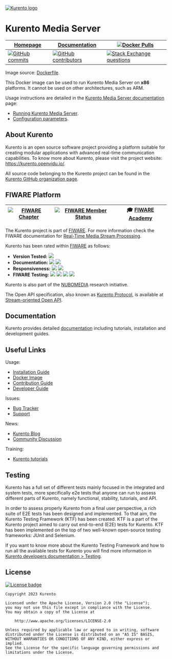 [![Kurento logo](https://secure.gravatar.com/avatar/21a2a12c56b2a91c8918d5779f1778bf?s=120)](https://kurento.openvidu.io/)



# Kurento Media Server

| [Homepage](https://kurento.openvidu.io/) | [Documentation](https://kurento.openvidu.io/documentation) | [![Docker Pulls](https://img.shields.io/docker/pulls/kurento/kurento-media-server?color=blue&label=Docker&logo=docker&logoColor=blue)](https://hub.docker.com/r/kurento/kurento-media-server) |
| --- | --- | --- |
| [![GitHub commits](https://img.shields.io/github/commits-difference/Kurento/kurento?base=eabf6de352fb927df91baa2ec26794dac8c64d78&head=HEAD&label=Commits&logo=github)](https://github.com/Kurento/kurento/graphs/commit-activity) | [![GitHub contributors](https://img.shields.io/github/contributors/Kurento/kurento?label=Contributors&logo=github)](https://github.com/Kurento/kurento/graphs/contributors) | [![Stack Exchange questions](https://img.shields.io/stackexchange/stackoverflow/t/kurento?color=orange&label=Stack%20Overflow&logo=stackoverflow&logoColor=orange)](https://stackoverflow.com/questions/tagged/kurento) |

Image source: [Dockerfile](https://github.com/Kurento/kurento/blob/main/docker/kurento-media-server/Dockerfile).

This Docker image can be used to run Kurento Media Server on **x86** platforms. It cannot be used on other architectures, such as ARM.

Usage instructions are detailed in the [Kurento Media Server documentation](https://doc-kurento.readthedocs.io/) page:

* [Running Kurento Media Server](https://doc-kurento.readthedocs.io/en/latest/user/installation.html#installation-docker).
* [Configuration parameters](https://doc-kurento.readthedocs.io/en/latest/user/configuration.html).



## About Kurento

Kurento is an open source software project providing a platform suitable for creating modular applications with advanced real-time communication capabilities. To know more about Kurento, please visit the project website: https://kurento.openvidu.io/.

All source code belonging to the Kurento project can be found in the [Kurento GitHub organization page](https://github.com/Kurento).



## FIWARE Platform

| [![FIWARE Chapter](https://nexus.lab.fiware.org/repository/raw/public/badges/chapters/media-streams.svg)](https://www.fiware.org/developers/catalogue/) | [![FIWARE Member Status](https://nexus.lab.fiware.org/static/badges/statuses/kurento.svg)](https://www.fiware.org/developers/catalogue/) | :mortar_board: [FIWARE Academy](https://fiware-academy.readthedocs.io/en/latest/processing/kurento) |
| --- | --- | --- |

The Kurento project is part of [FIWARE]. For more information check the FIWARE documentation for [Real-Time Media Stream Processing](https://fiwaretourguide.readthedocs.io/en/latest/processing/kurento/introduction/).

Kurento has been rated within [FIWARE] as follows:

- **Version Tested:**
  ![](https://img.shields.io/badge/dynamic/json.svg?label=Version&url=https://fiware.github.io/catalogue/json/kurento.json&query=$.version&colorB=blue)
- **Documentation:**
  ![ ](https://img.shields.io/badge/dynamic/json.svg?label=Completeness&url=https://fiware.github.io/catalogue/json/kurento.json&query=$.docCompleteness&colorB=blue)
  ![ ](https://img.shields.io/badge/dynamic/json.svg?label=Usability&url=https://fiware.github.io/catalogue/json/kurento.json&query=$.docSoundness&colorB=blue)
- **Responsiveness:**
  ![ ](https://img.shields.io/badge/dynamic/json.svg?label=Time%20to%20Respond&url=https://fiware.github.io/catalogue/json/kurento.json&query=$.timeToCharge&colorB=blue)
  ![ ](https://img.shields.io/badge/dynamic/json.svg?label=Time%20to%20Fix&url=https://fiware.github.io/catalogue/json/kurento.json&query=$.timeToFix&colorB=blue)
- **FIWARE Testing:**
  ![ ](https://img.shields.io/badge/dynamic/json.svg?label=Tests%20Passed&url=https://fiware.github.io/catalogue/json/kurento.json&query=$.failureRate&colorB=blue)
  ![ ](https://img.shields.io/badge/dynamic/json.svg?label=Scalability&url=https://fiware.github.io/catalogue/json/kurento.json&query=$.scalability&colorB=blue)
  ![ ](https://img.shields.io/badge/dynamic/json.svg?label=Performance&url=https://fiware.github.io/catalogue/json/kurento.json&query=$.performance&colorB=blue)
  ![ ](https://img.shields.io/badge/dynamic/json.svg?label=Stability&url=https://fiware.github.io/catalogue/json/kurento.json&query=$.stability&colorB=blue)

Kurento is also part of the [NUBOMEDIA](https://nubomedia.readthedocs.io/en/latest/) research initiative.

The Open API specification, also known as [Kurento Protocol](https://doc-kurento.readthedocs.io/en/latest/features/kurento_protocol.html), is available at [Stream-oriented Open API](http://docs.streamoriented.apiary.io/).

[FIWARE]: https://www.fiware.org/



## Documentation

Kurento provides detailed [documentation](https://kurento.openvidu.io/documentation) including tutorials, installation and development guides.



## Useful Links

Usage:

* [Installation Guide](https://doc-kurento.readthedocs.io/en/latest/user/installation.html)
* [Docker Image](https://hub.docker.com/r/kurento/kurento-media-server)
* [Contribution Guide](https://doc-kurento.readthedocs.io/en/latest/project/contributing.html)
* [Developer Guide](https://doc-kurento.readthedocs.io/en/latest/dev/dev_guide.html)

Issues:

* [Bug Tracker](https://github.com/Kurento/kurento/issues)
* [Support](https://doc-kurento.readthedocs.io/en/latest/user/support.html)

News:

* [Kurento Blog](https://kurento.openvidu.io/blog)
* [Community Discussion](https://groups.google.com/g/kurento)

Training:

* [Kurento tutorials](https://doc-kurento.readthedocs.io/en/latest/user/tutorials.html)



## Testing

Kurento has a full set of different tests mainly focused in the integrated and system tests, more specifically e2e tests that anyone can run to assess different parts of Kurento, namely functional, stability, tutorials, and API.

In order to assess properly Kurento from a final user perspective, a rich suite of E2E tests has been designed and implemented. To that aim, the Kurento Testing Framework (KTF) has been created. KTF is a part of the Kurento project aimed to carry out end-to-end (E2E) tests for Kurento. KTF has been implemented on the top of two well-known open-source testing frameworks: JUnit and Selenium.

If you want to know more about the Kurento Testing Framework and how to run all the available tests for Kurento you will find more information in [Kurento developers documentation > Testing](https://doc-kurento.readthedocs.io/en/latest/dev/testing.html).



## License

[![License badge](https://img.shields.io/github/license/Kurento/kurento?label=License&logo=apache)](https://www.apache.org/licenses/LICENSE-2.0)

```
Copyright 2023 Kurento

Licensed under the Apache License, Version 2.0 (the "License");
you may not use this file except in compliance with the License.
You may obtain a copy of the License at

    http://www.apache.org/licenses/LICENSE-2.0

Unless required by applicable law or agreed to in writing, software
distributed under the License is distributed on an "AS IS" BASIS,
WITHOUT WARRANTIES OR CONDITIONS OF ANY KIND, either express or implied.
See the License for the specific language governing permissions and
limitations under the License.
```
